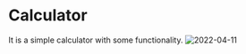 # Calculator
It is a simple calculator with some functionality.
![2022-04-11](https://user-images.githubusercontent.com/102183253/162634932-3cc36e08-bccf-4318-b5a7-529d83c5c9aa.png)
